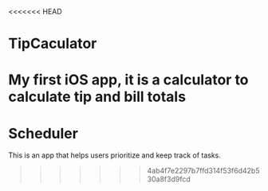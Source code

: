 <<<<<<< HEAD
# TipCaculator
My first iOS app, it is a calculator to calculate tip and bill totals
=======
# Scheduler
This is an app that helps users prioritize and keep track of tasks. 
>>>>>>> 4ab4f7e2297b7ffd314f53f6d42b530a8f3d9fcd
